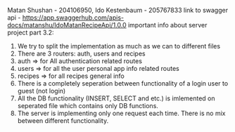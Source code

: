 Matan Shushan - 204106950, Ido Kestenbaum - 205767833
link to swagger api - https://app.swaggerhub.com/apis-docs/matanshu/IdoMatanRecipeApi/1.0.0
important info about server project part 3.2:
1. We try to split the implementation as much as we can to different files
2. There are 3 routers: auth, users and recipes
3. auth => for All authentication related routes 
4. users => for all the user personal app info related routes
5. recipes => for all recipes general info
6. There is a completely seperation between functionality of a login user to guest (not login)
7. All the DB functionality (INSERT, SELECT and etc.) is imlemented on seperated file which contains only DB functions.
8. The server is implementing only one request each time. There is no mix between different functionality.

